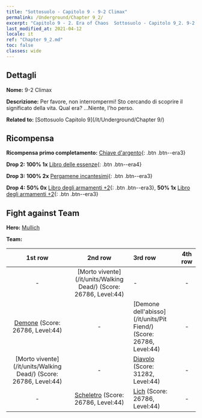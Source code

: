 ```yaml
---
title: "Sottosuolo - Capitolo 9 - 9-2 Climax"
permalink: /Underground/Chapter 9_2/
excerpt: "Capitolo 9 - 2. Era of Chaos  Sottosuolo - Capitolo 9_2. 9-2 Climax"
last_modified_at: 2021-04-12
locale: it
ref: "Chapter 9_2.md"
toc: false
classes: wide
---
```


## Dettagli

 **Nome:** 9-2 Climax

 **Descrizione:** Per favore, non interrompermi! Sto cercando di scoprire il significato della vita. Qual era? ...Niente, l'ho perso.

 **Related to:** [Sottosuolo Capitolo 9](/it/Underground/Chapter 9/)

## Ricompensa

 **Ricompensa primo completamento:** [Chiave d'argento](/it/Items/con_693/){: .btn .btn--era3}

 **Drop 2:** **100% 1x** [Libro delle essenze](/it/Items/mat_39/){: .btn .btn--era4}

 **Drop 3:** **100% 2x** [Pergamene incantesimi](/it/Items/con_694/){: .btn .btn--era3}

 **Drop 4:** **50% 0x** [Libro degli armamenti +2](/it/Items/mat_32/){: .btn .btn--era3}, **50% 1x** [Libro degli armamenti +2](/it/Items/mat_32/){: .btn .btn--era3}


## Fight against Team
 **Hero:** [Mullich](/it/heroes/Mullich/)

 **Team:**


  | 1st row | 2nd row | 3rd row | 4th row |
  |:----:|:----:|:----|:----:|
  | - | [Morto vivente](/it/units/Walking Dead/) (Score: 26786, Level:44)  | - | - |
  | [Demone](/it/units/Demon/) (Score: 26786, Level:44)  | - | [Demone dell'abisso](/it/units/Pit Fiend/) (Score: 26786, Level:44)  | - |
  | [Morto vivente](/it/units/Walking Dead/) (Score: 26786, Level:44)  | - | [Diavolo](/it/units/Devil/) (Score: 31282, Level:44)  | - |
  | - | [Scheletro](/it/units/Skeleton/) (Score: 26786, Level:44)  | [Lich](/it/units/Lich/) (Score: 26786, Level:44)  | - |


